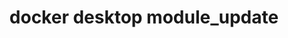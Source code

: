 ---
datafolder: desktop-cli
datafile: docker_desktop_module_update
title: docker desktop module_update
layout: cli
---